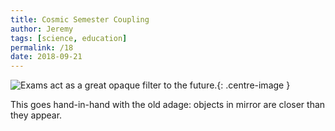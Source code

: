```yaml
---
title: Cosmic Semester Coupling
author: Jeremy
tags: [science, education]
permalink: /18
date: 2018-09-21
---
```


![Exams act as a great opaque filter to the future.](https://res.cloudinary.com/dh3hm8pb7/image/upload/c_scale,q_auto:best,w_615/v1535842847/Handwaving/Published/CosmicSemesterCoupling.png){: .centre-image }

This goes hand-in-hand with the old adage: objects in mirror are closer than they appear.